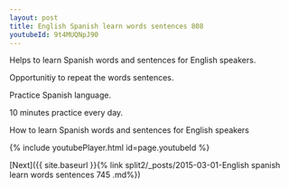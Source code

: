 ```yaml
---
layout: post
title: English Spanish learn words sentences 808 
youtubeId: 9t4MUQNpJ90
---
```

 
 
Helps to learn Spanish words and sentences for English speakers.

Opportunitiy to repeat the words sentences. 

Practice Spanish language. 
 
10 minutes practice every day. 
 
How to learn Spanish words and sentences for English speakers 
 
{% include youtubePlayer.html id=page.youtubeId %}
 
 
[Next]({{ site.baseurl }}{% link  split2/_posts/2015-03-01-English spanish learn words sentences 745 .md%})
 
